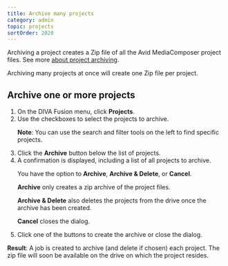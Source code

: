 ```yaml
---
title: Archive many projects
category: admin
topic: projects
sortOrder: 2020
---
```


Archiving a project creates a Zip file of all the Avid MediaComposer project files.
See more [about project archiving](/v4/admin/about-project-archiving.html).

Archiving many projects at once will create one Zip file per project.

## Archive one or more projects

<ol>

  <li>On the DIVA Fusion menu, click <strong>Projects</strong>.</li>

  <li>
    Use the checkboxes to select the projects to archive.
    <p class="note"><strong>Note</strong>: You can use the search and filter tools on the left to find specific projects.</p>
  </li>

  <li>Click the <i class="fa fa-download"></i> <strong>Archive</strong> button below the list of projects.</li>

  <li>
    A confirmation is displayed, including a list of all projects to archive.    
    <p>You have the option to <strong>Archive</strong>, <strong>Archive &amp; Delete</strong>, or <strong>Cancel</strong>.</p>
    <p><strong>Archive</strong> only creates a zip archive of the project files.</p>
    <p><strong>Archive &amp; Delete</strong> also deletes the projects from the drive once the archive has been created.</p>
    <p><strong>Cancel</strong> closes the dialog.</p>
  </li>

  <li>Click one of the buttons to create the archive or close the dialog.</li>

</ol>

<p class="tip tip--result">
  <strong>Result</strong>: A job is created to archive (and delete if chosen) each project.
  The zip file will soon be available on the drive on which the project resides.
</p>